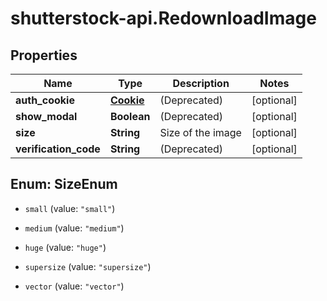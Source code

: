 # shutterstock-api.RedownloadImage

## Properties
Name | Type | Description | Notes
------------ | ------------- | ------------- | -------------
**auth_cookie** | [**Cookie**](Cookie.md) | (Deprecated) | [optional] 
**show_modal** | **Boolean** | (Deprecated) | [optional] 
**size** | **String** | Size of the image | [optional] 
**verification_code** | **String** | (Deprecated) | [optional] 


<a name="SizeEnum"></a>
## Enum: SizeEnum


* `small` (value: `"small"`)

* `medium` (value: `"medium"`)

* `huge` (value: `"huge"`)

* `supersize` (value: `"supersize"`)

* `vector` (value: `"vector"`)




